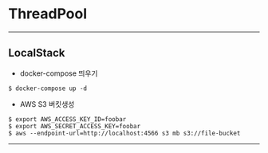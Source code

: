 # ThreadPool

---

## LocalStack

- docker-compose 띄우기
```linux
$ docker-compose up -d
```

- AWS S3 버킷생성
```liux
$ export AWS_ACCESS_KEY_ID=foobar
$ export AWS_SECRET_ACCESS_KEY=foobar
$ aws --endpoint-url=http://localhost:4566 s3 mb s3://file-bucket
```

---
